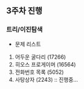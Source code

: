 ## 3주차 진행

### 트리/이진탐색

* 문제 리스트 

1. 어두운 굴다리 (17266) 
2. 히오스 프로게이머 (16564)
3. 전화번호 목록 (5052)
4. 사탕상자 (2243) :: 진행중... 